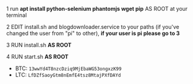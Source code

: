 1 run **apt install python-selenium phantomjs wget pip** AS ROOT at your terminal


2 EDIT install.sh and blogdownloader.service  to your paths (if you've changed the user from "pi" to other), **if your user is pi please go to 3**


3 RUN install.sh  **AS ROOT** 

4 RUN start.sh **AS ROOT**

* BTC: `13wwYd4T8nzcDziq9MjEbaWG53ongxzK99`
* LTC: `LfDZfSaoyGtm8nEmfE4tsz8MtajPXfDAYd`